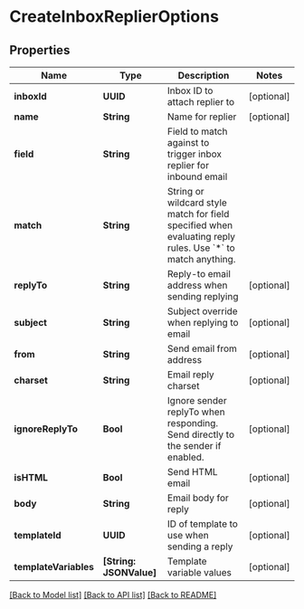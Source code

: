 # CreateInboxReplierOptions

## Properties
Name | Type | Description | Notes
------------ | ------------- | ------------- | -------------
**inboxId** | **UUID** | Inbox ID to attach replier to | [optional] 
**name** | **String** | Name for replier | [optional] 
**field** | **String** | Field to match against to trigger inbox replier for inbound email | 
**match** | **String** | String or wildcard style match for field specified when evaluating reply rules. Use &#x60;*&#x60; to match anything. | 
**replyTo** | **String** | Reply-to email address when sending replying | [optional] 
**subject** | **String** | Subject override when replying to email | [optional] 
**from** | **String** | Send email from address | [optional] 
**charset** | **String** | Email reply charset | [optional] 
**ignoreReplyTo** | **Bool** | Ignore sender replyTo when responding. Send directly to the sender if enabled. | [optional] 
**isHTML** | **Bool** | Send HTML email | [optional] 
**body** | **String** | Email body for reply | [optional] 
**templateId** | **UUID** | ID of template to use when sending a reply | [optional] 
**templateVariables** | **[String: JSONValue]** | Template variable values | [optional] 

[[Back to Model list]](../README#documentation-for-models) [[Back to API list]](../README#documentation-for-api-endpoints) [[Back to README]](../README)


